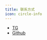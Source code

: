 ```yaml
---
title: 联系方式
icon: circle-info
---
```


- [TG](https://t.me/vanhiupun)
- [Github](https://github.com/vanhiupun)